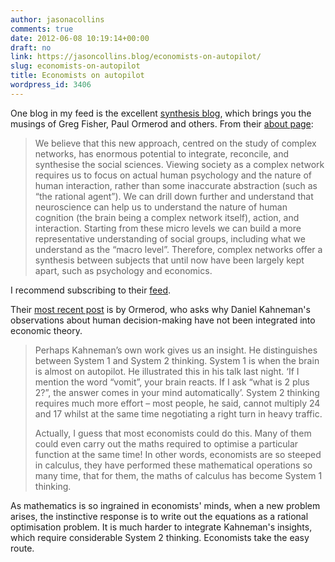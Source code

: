 ```yaml
---
author: jasonacollins
comments: true
date: 2012-06-08 10:19:14+00:00
draft: no
link: https://jasoncollins.blog/economists-on-autopilot/
slug: economists-on-autopilot
title: Economists on autopilot
wordpress_id: 3406
---
```


One blog in my feed is the excellent [synthesis blog](http://www.synthesisips.net/category/blog/), which brings you the musings of Greg Fisher, Paul Ormerod and others. From their [about page](http://www.synthesisips.net/about-us/our-approach/):



<blockquote>We believe that this new approach, centred on the study of complex networks, has enormous potential to integrate, reconcile, and synthesise the social sciences.  Viewing society as a complex network requires us to focus on actual human psychology and the nature of human interaction, rather than some inaccurate abstraction (such as “the rational agent”).  We can drill down further and understand that neuroscience can help us to understand the nature of human cognition (the brain being a complex network itself), action, and interaction.  Starting from these micro levels we can build a more representative understanding of social groups, including what we understand as the “macro level”.  Therefore, complex networks offer a synthesis between subjects that until now have been largely kept apart, such as psychology and economics.</blockquote>



I recommend subscribing to their [feed](http://www.synthesisips.net/feed/).

Their [most recent post](http://www.synthesisips.net/blog/kahneman-and-schizophrenia-in-economics/) is by Ormerod, who asks why Daniel Kahneman's observations about human decision-making have not been integrated into economic theory.



<blockquote>Perhaps Kahneman’s own work gives us an insight.  He distinguishes between System 1 and System 2 thinking.  System 1 is when the brain is almost on autopilot.  He illustrated this in his talk last night.  ‘If I mention the word “vomit”, your brain reacts.  If I ask “what is 2 plus 2?”, the answer comes in your mind automatically’.  System 2 thinking requires much more effort – most people, he said, cannot multiply 24 and 17 whilst at the same time negotiating a right turn in heavy traffic.

Actually, I guess that most economists could do this.  Many of them could even carry out the maths required to optimise a particular function at the same time!  In other words, economists are so steeped in calculus, they have performed these mathematical operations so many time, that for them, the maths of calculus has become System 1 thinking.</blockquote>



As mathematics is so ingrained in economists' minds, when a new problem arises, the instinctive response is to write out the equations as a rational optimisation problem. It is much harder to integrate Kahneman's insights, which require considerable System 2 thinking. Economists take the easy route.
